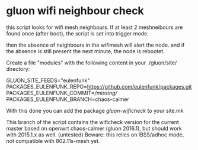 gluon wifi neighbour check
==========================

this script looks for wifi mesh neighbours. 
If at least 2 meshneibours are found once (after boot), the script is set into trigger mode. 

then the absence of neighbours in the wifimesh will alert the node. and if the absence is still present the next minute, the node is rebootet. 

Create a file "modules" with the following content in your ./gluon/site/ directory:

GLUON_SITE_FEEDS="eulenfunk"<br>
PACKAGES_EULENFUNK_REPO=https://github.com/eulenfunk/packages.git<br>
PACKAGES_EULENFUNK_COMMIT=*/missing/*<br>
PACKAGES_EULENFUNK_BRANCH=chaos-calmer<br>

With this done you can add the package *gluon-wificheck* to your site.mk

This branch of the script contains the wificheck version for the current master based on openwrt chaos-calmer (gluon 2016.1), but should work with 2015.1.x as well. (untested)
Beware: this relies on IBSS/adhoc mode, not compatible with 802.11s-mesh yet.
